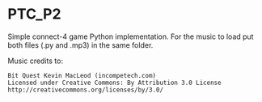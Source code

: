 # PTC_P2

Simple connect-4 game Python implementation. For the music to load put both files (.py and .mp3) in the same folder.

Music credits to:

	Bit Quest Kevin MacLeod (incompetech.com)
	Licensed under Creative Commons: By Attribution 3.0 License
	http://creativecommons.org/licenses/by/3.0/

	